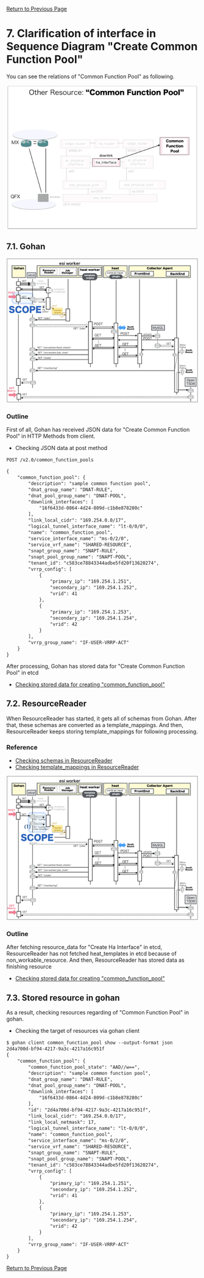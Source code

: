 [Return to Previous Page](00_common_function_gateway.md)

# 7. Clarification of interface in Sequence Diagram "Create Common Function Pool"
You can see the relations of "Common Function Pool" as following.

![Common Function Tool](resource/gohan_investigate_for_commfuncgw.008.png)


## 7.1. Gohan

![scope](../images/ESI_Sequence_diagram.002.png)

### Outline
First of all, Gohan has received JSON data for "Create Common Function Pool" in HTTP Methods from client.

* Checking JSON data at post method
```
POST /v2.0/common_function_pools
```
```
{
    "common_function_pool": {
        "description": "sample common function pool",
        "dnat_group_name": "DNAT-RULE",
        "dnat_pool_group_name": "DNAT-POOL",
        "downlink_interfaces": [
            "16f6433d-0864-4d24-809d-c1b8e878280c"
        ],
        "link_local_cidr": "169.254.0.0/17",
        "logical_tunnel_interface_name": "lt-0/0/0",
        "name": "common_function_pool",
        "service_interface_name": "ms-0/2/0",
        "service_vrf_name": "SHARED-RESOURCE",
        "snapt_group_name": "SNAPT-RULE",
        "snapt_pool_group_name": "SNAPT-POOL",
        "tenant_id": "c583ce78843344adbe5fd20f13620274",
        "vrrp_config": [
            {
                "primary_ip": "169.254.1.251",
                "secondary_ip": "169.254.1.252",
                "vrid": 41
            },
            {
                "primary_ip": "169.254.1.253",
                "secondary_ip": "169.254.1.254",
                "vrid": 42
            }
        ],
        "vrrp_group_name": "IF-USER-VRRP-ACT"
    }
}
```
After processing, Gohan has stored data for "Create Common Function Pool" in etcd

* [Checking stored data for creating "common_function_pool"](stored_in_etcd/01_Gohan/CreateCommonFunctionPool_01.md)


## 7.2. ResourceReader
When ResourceReader has started, it gets all of schemas from Gohan.
After that, these schemas are converted as a template_mappings.
And then, ResourceReader keeps storing template_mappings for following processing.

### Reference
* [Checking schemas in ResourceReader](../memo/schemas.txt)
* [Checking template_mappings in ResourceReader](../memo/template_mappings.md)

![scope](../images/ESI_Sequence_diagram.003.png)

### Outline
After fetching resource_data for "Create Ha Interface" in etcd, ResourceReader has not fetched heat_templates in etcd because of non_workable_resource.
And then, ResourceReader has stored data as finishing resource

* [Checking stored data for creating "common_function_pool"](stored_in_etcd/00_ResourceReader/CreateCommonFunctionPool_01.md)


## 7.3. Stored resource in gohan
As a result, checking resources regarding of "Common Function Pool" in gohan.

* Checking the target of resources via gohan client
```
$ gohan client common_function_pool show --output-format json 2d4a700d-bf94-4217-9a3c-4217a16c951f
{
    "common_function_pool": {
        "common_function_pool_state": "AAD//w==",
        "description": "sample common function pool",
        "dnat_group_name": "DNAT-RULE",
        "dnat_pool_group_name": "DNAT-POOL",
        "downlink_interfaces": [
            "16f6433d-0864-4d24-809d-c1b8e878280c"
        ],
        "id": "2d4a700d-bf94-4217-9a3c-4217a16c951f",
        "link_local_cidr": "169.254.0.0/17",
        "link_local_netmask": 17,
        "logical_tunnel_interface_name": "lt-0/0/0",
        "name": "common_function_pool",
        "service_interface_name": "ms-0/2/0",
        "service_vrf_name": "SHARED-RESOURCE",
        "snapt_group_name": "SNAPT-RULE",
        "snapt_pool_group_name": "SNAPT-POOL",
        "tenant_id": "c583ce78843344adbe5fd20f13620274",
        "vrrp_config": [
            {
                "primary_ip": "169.254.1.251",
                "secondary_ip": "169.254.1.252",
                "vrid": 41
            },
            {
                "primary_ip": "169.254.1.253",
                "secondary_ip": "169.254.1.254",
                "vrid": 42
            }
        ],
        "vrrp_group_name": "IF-USER-VRRP-ACT"
    }
}
```

[Return to Previous Page](00_common_function_gateway.md)
